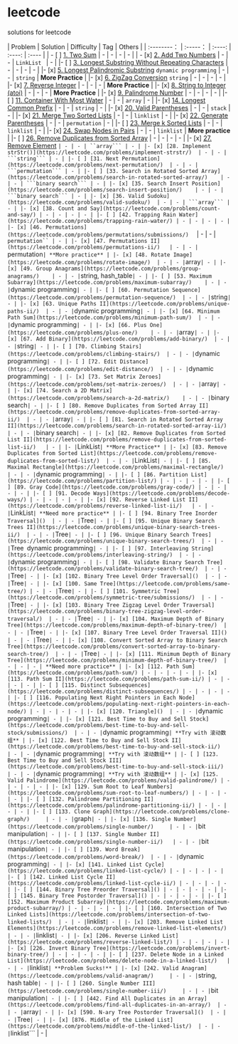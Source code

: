 # leetcode
solutions for leetcode

| Problem | Solution | Difficulty | Tag | Others |
| :--------： | :-----： |     :----:     |      :----:     |        :----       |
| - [ ] [1. Two Sum](https://leetcode.com/problems/two-sum/) | - | - | - | - |
| - [x] [2. Add Two Numbers](https://leetcode.com/problems/add-two-numbers/) | - | - | ```LinkList ``` | - |
|- [ ] [3. Longest Substring Without Repeating Characters](https://leetcode.com/problems/longest-substring-without-repeating-characters/) | - | - | - | - |
|- [x] [5. Longest Palindromic Substring](https://leetcode.com/problems/longest-palindromic-substring/) ```dynamic programming```   | - | - | ```string``` | **More Practice**  |
|- [x] [6. ZigZag Conversion](https://leetcode.com/problems/zigzag-conversion/) ```string```  | - | - | - | - |
|- [x] [7. Reverse Integer](https://leetcode.com/problems/reverse-integer/)   | - | - | - | **More Practice** |
|- [x] [8. String to Integer (atoi)](https://leetcode.com/problems/string-to-integer-atoi/)  | - | - | - | **More Practice** |
|- [x] [9. Palindrome Number](https://leetcode.com/problems/palindrome-number/) | - | - | - | - |
|- [ ] [11. Container With Most Water](https://leetcode.com/problems/container-with-most-water/)  | - | - | ```array``` | - |
|- [x] [14. Longest Common Prefix](https://leetcode.com/problems/longest-common-prefix/)  | - | - | ```string``` | - |
|- [x] [20. Valid Parentheses](https://leetcode.com/problems/valid-parentheses/)  | - | - | ```stack``` | - |
|- [x] [21. Merge Two Sorted Lists]()  | - | - | ```linklist``` | - |
|- [x] [22. Generate Parentheses](https://leetcode.com/problems/generate-parentheses/)  | - | - | ```permutation``` | - |
|- [ ] [23. Merge k Sorted Lists](https://leetcode.com/problems/merge-k-sorted-lists/)  | - | - | ```linklist``` | - |
|- [x] [24. Swap Nodes in Pairs](https://leetcode.com/problems/swap-nodes-in-pairs/)   | - | - | ```linklist``` | **More practice** |
|- [ ] [26. Remove Duplicates from Sorted Array](https://leetcode.com/problems/remove-duplicates-from-sorted-array/) | - | - | - | - |
|- [x] [27. Remove Element](https://leetcode.com/problems/remove-element/) ` | - | - | ``array``` | - |
|- [x] [28. Implement strStr()](https://leetcode.com/problems/implement-strstr/)  | - | - | ```string``` | - |
|- [ ] [31. Next Permutation](https://leetcode.com/problems/next-permutation/)  | - | - | ```permutation``` | - |
|- [ ] [33. Search in Rotated Sorted Array](https://leetcode.com/problems/search-in-rotated-sorted-array/)    | - | - | ```binary search``` | - |
|- [x] [35. Search Insert Position](https://leetcode.com/problems/search-insert-position/)    | - | - | ```binary search``` | - |
|- [x] [36. Valid Sudoku](https://leetcode.com/problems/valid-sudoku/)  | - | - | ```array``` | - |
|- [x] [38. Count and Say](https://leetcode.com/problems/count-and-say/) | - | - | - | - |
|- [ ] [42. Trapping Rain Water](https://leetcode.com/problems/trapping-rain-water/) | - | - | - | - |
|- [x] [46. Permutations](https://leetcode.com/problems/permutations/submissions/)   ` | - | - | ```permutation`` | - |
|- [x] [47. Permutations II](https://leetcode.com/problems/permutations-ii/)   | - | - | ```permutation``` | **More practice** |
|- [x] [48. Rotate Image](https://leetcode.com/problems/rotate-image/)  | - | - | ```array``` | - |
|- [x] [49. Group Anagrams](https://leetcode.com/problems/group-anagrams/)    | - | - | ```string, hash_table``` | - |
|- [ ] [53. Maximum Subarray](https://leetcode.com/problems/maximum-subarray/)    | - | - | ```dynamic programming``` | - |
|- [ ] [60. Permutation Sequence](https://leetcode.com/problems/permutation-sequence/)  | - | - | ```string``` | - |
|- [x] [63. Unique Paths II](https://leetcode.com/problems/unique-paths-ii/)  | - | - | ```dynamic programming``` | - |
|- [x] [64. Minimum Path Sum](https://leetcode.com/problems/minimum-path-sum/)  | - | - | ```dynamic programming``` | - |
|- [x] [66. Plus One](https://leetcode.com/problems/plus-one/)    | - | - | ```array``` | - |
|- [x] [67. Add Binary](https://leetcode.com/problems/add-binary/)  | - | - | ```string``` | - |
|- [ ] [70. Climbing Stairs](https://leetcode.com/problems/climbing-stairs/)  | - | - | ```dynamic programming``` | - |
|- [ ] [72. Edit Distance](https://leetcode.com/problems/edit-distance/)  | - | - | ```dynamic programming``` | - |
|- [x] [73. Set Matrix Zeroes](https://leetcode.com/problems/set-matrix-zeroes/)  | - | - | ```array``` | - |
|- [x] [74. Search a 2D Matrix](https://leetcode.com/problems/search-a-2d-matrix/)    | - | - | ```binary search``` | - |
|- [ ] [80. Remove Duplicates from Sorted Array II](https://leetcode.com/problems/remove-duplicates-from-sorted-array-ii/)  | - | - | ```array``` | - |
|- [ ] [81. Search in Rotated Sorted Array II](https://leetcode.com/problems/search-in-rotated-sorted-array-ii/)  | - | - | ```binary search``` | - |
|- [x] [82. Remove Duplicates from Sorted List II](https://leetcode.com/problems/remove-duplicates-from-sorted-list-ii/)   | - | |- | ```LinkList``` | **More Practice** |
|- [x] [83. Remove Duplicates from Sorted List](https://leetcode.com/problems/remove-duplicates-from-sorted-list/)  | - | - | ```LinkList``` | - |
|- [ ] [85. Maximal Rectangle](https://leetcode.com/problems/maximal-rectangle/)  | - | - | ```dynamic programming``` | - |
|- [ ] [86. Partition List](https://leetcode.com/problems/partition-list/) | - | - | - | - |
|- [ ] [89. Gray Code](https://leetcode.com/problems/gray-code/) | - | - | - | - |
|- [ ] [91. Decode Ways](https://leetcode.com/problems/decode-ways/) | - | - | - | - |
|- [x] [92. Reverse Linked List II](https://leetcode.com/problems/reverse-linked-list-ii/)   | - | - | ```LinkList``` | **Need more practice** |
|- [ ] [94. Binary Tree Inorder Traversal]()  | - | - | ```Tree``` | - |
|- [ ] [95. Unique Binary Search Trees II](https://leetcode.com/problems/unique-binary-search-trees-ii/)  | - | - | ```Tree``` | - |
|- [ ] [96. Unique Binary Search Trees](https://leetcode.com/problems/unique-binary-search-trees/)  | - | - | ```Tree``` ```dynamic programming``` | - |
|- [ ] [97. Interleaving String](https://leetcode.com/problems/interleaving-string/)  | - | - | ```dynamic programming``` | - |
|- [ ] [98. Validate Binary Search Tree](https://leetcode.com/problems/validate-binary-search-tree/)  | - | - | ```Tree``` | - |
|- [x] [102. Binary Tree Level Order Traversal]()  | - | - | ```Tree``` | - |
|- [x] [100. Same Tree](https://leetcode.com/problems/same-tree/) | - | - | ```Tree``` | - |
|- [ ] [101. Symmetric Tree](https://leetcode.com/problems/symmetric-tree/submissions/)  | - | - | ```Tree``` | - |
|- [x] [103. Binary Tree Zigzag Level Order Traversal](https://leetcode.com/problems/binary-tree-zigzag-level-order-traversal/)  | - | - | ```Tree``` | - |
|- [x] [104. Maximum Depth of Binary Tree](https://leetcode.com/problems/maximum-depth-of-binary-tree/)  | - | - | ```Tree``` | - |
|- [x] [107. Binary Tree Level Order Traversal II]()  | - | - | ```Tree``` | - |
|- [x] [108. Convert Sorted Array to Binary Search Tree](https://leetcode.com/problems/convert-sorted-array-to-binary-search-tree/)  | - | - | ```Tree``` | - |
|- [x] [111. Minimum Depth of Binary Tree](https://leetcode.com/problems/minimum-depth-of-binary-tree/)  | - | - | - | **Need more practice** |
|- [x] [112. Path Sum](https://leetcode.com/problems/path-sum/) | - | - | - | - |
|- [x] [113. Path Sum II](https://leetcode.com/problems/path-sum-ii/) | - | - | - | - |
|- [ ] [115. Distinct Subsequences](https://leetcode.com/problems/distinct-subsequences/) | - | - | - | - |
|- [ ] [116. Populating Next Right Pointers in Each Node](https://leetcode.com/problems/populating-next-right-pointers-in-each-node/) | - | - | - | - |
|- [x] [120. Triangle]()  | - | - | ```dynamic programming``` | - |
|- [x] [121. Best Time to Buy and Sell Stock](https://leetcode.com/problems/best-time-to-buy-and-sell-stock/submissions/)  | - | - | ```dynamic programming``` | **Try with 滚动数组** |
|- [x] [122. Best Time to Buy and Sell Stock II](https://leetcode.com/problems/best-time-to-buy-and-sell-stock-ii/)   | - | - | ```dynamic programming``` | **Try with 滚动数组** |
|- [ ] [123. Best Time to Buy and Sell Stock III](https://leetcode.com/problems/best-time-to-buy-and-sell-stock-iii/)   | - | - | ```dynamic programming``` | **Try with 滚动数组** |
|- [x] [125. Valid Palindrome](https://leetcode.com/problems/valid-palindrome/) | - | - | - | - |
|- [x] [129. Sum Root to Leaf Numbers](https://leetcode.com/problems/sum-root-to-leaf-numbers/) | - | - | - | - |
|- [ ] [132. Palindrome Partitioning II](https://leetcode.com/problems/palindrome-partitioning-ii/) | - | - | - | - |
|- [ ] [133. Clone Graph](https://leetcode.com/problems/clone-graph/)     | - | - | ```graph``` | - |
|- [x] [136. Single Number](https://leetcode.com/problems/single-number/)     | - | - | ```bit manipulation``` | - |
|- [ ] [137. Single Number II](https://leetcode.com/problems/single-number-ii/)   | - | - | ```bit manipulation``` | - |
|- [ ] [139. Word Break](https://leetcode.com/problems/word-break/)  | - | - | ```dynamic programming``` | - |
|- [x] [141. Linked List Cycle](https://leetcode.com/problems/linked-list-cycle/) | - | - | - | - |
|- [ ] [142. Linked List Cycle II](https://leetcode.com/problems/linked-list-cycle-ii/) | - | - | - | - |
|- [ ] [144. Binary Tree Preorder Traversal]() | - | - | - | - |
|- [ ] [145. Binary Tree Postorder Traversal]() | - | - | - | - |
|- [ ] [152. Maximum Product Subarray](https://leetcode.com/problems/maximum-product-subarray/) | - | - | - | - |
|- [ ] [160. Intersection of Two Linked Lists](https://leetcode.com/problems/intersection-of-two-linked-lists/)  | - | - | ```linklist``` | - |
|- [x] [203. Remove Linked List Elements](https://leetcode.com/problems/remove-linked-list-elements/)  | - | - | ```linklist``` | - |
|- [x] [206. Reverse Linked List](https://leetcode.com/problems/reverse-linked-list/) | - | - | - | - |
|- [x] [226. Invert Binary Tree](https://leetcode.com/problems/invert-binary-tree/) | - | - | - | - |
|- [ ] [237. Delete Node in a Linked List](https://leetcode.com/problems/delete-node-in-a-linked-list/)   | - | - | ```linklist``` | **Problem Sucks!** |
|- [x] [242. Valid Anagram](https://leetcode.com/problems/valid-anagram/)     | - | - | ```string, hash table``` | - |
|- [ ] [260. Single Number III](https://leetcode.com/problems/single-number-iii/)     | - | - | ```bit manipulation``` | - |
|- [ ] [442. Find All Duplicates in an Array](https://leetcode.com/problems/find-all-duplicates-in-an-array/)  | - | - | ```array``` | - |
|- [x] [590. N-ary Tree Postorder Traversal]()  | - | - | ```Tree``` | - |
|- [x] [876. Middle of the Linked List](https://leetcode.com/problems/middle-of-the-linked-list/)  | - | - | ```linklist``` | - |
